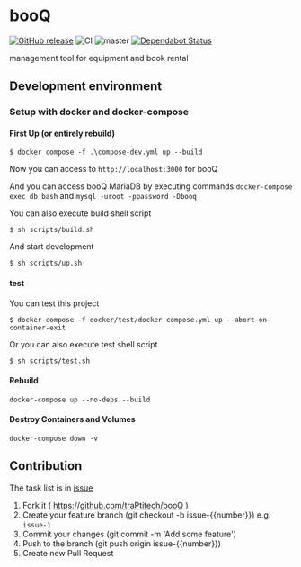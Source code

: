 # booQ

[![GitHub release](https://img.shields.io/github/release/traPtitech/booQ.svg)](https://GitHub.com/traPtitech/booQ/releases/)
![CI](https://github.com/traPtitech/booQ/workflows/CI/badge.svg)
![master](https://github.com/traPtitech/booQ/workflows/master/badge.svg)
[![Dependabot Status](https://api.dependabot.com/badges/status?host=github&repo=traPtitech/booQ)](https://dependabot.com)

management tool for equipment and book rental

## Development environment

### Setup with docker and docker-compose

#### First Up (or entirely rebuild)

```
$ docker compose -f .\compose-dev.yml up --build
```

Now you can access to `http://localhost:3000` for booQ

And you can access booQ MariaDB by executing commands
`docker-compose exec db bash` and `mysql -uroot -ppassword -Dbooq`

You can also execute build shell script

```
$ sh scripts/build.sh
```

And start development

```
$ sh scripts/up.sh
```

#### test

You can test this project

```
$ docker-compose -f docker/test/docker-compose.yml up --abort-on-container-exit
```

Or you can also execute test shell script

```
$ sh scripts/test.sh
```

#### Rebuild

`docker-compose up --no-deps --build`

#### Destroy Containers and Volumes

`docker-compose down -v`

## Contribution

The task list is in [issue](https://github.com/traPtitech/booQ/issues)

1. Fork it ( https://github.com/traPtitech/booQ )
2. Create your feature branch (git checkout -b issue-{{number}}) e.g. `issue-1`
3. Commit your changes (git commit -m 'Add some feature')
4. Push to the branch (git push origin issue-{{number}})
5. Create new Pull Request
